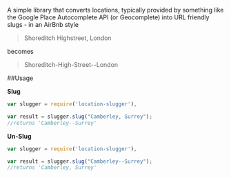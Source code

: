 A simple library that converts locations, typically provided by something like the Google Place Autocomplete API (or Geocomplete) into URL friendly slugs - in an AirBnb style

> Shoreditch Highstreet, London  

becomes

> Shoreditch-High-Street--London

##Usage

**Slug**
```javascript
var slugger = require('location-slugger'),

var result = slugger.slug("Camberley, Surrey");
//returns 'Camberley--Surrey'
  ```
  
**Un-Slug**
  ```javascript
var slugger = require('location-slugger'),

var result = slugger.slug("Camberley--Surrey");
//returns 'Camberley, Surrey'
  ```
